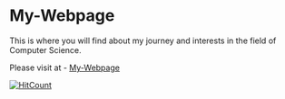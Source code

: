 # My-Webpage

This is where you will find about my journey and interests in the field of Computer Science.

Please visit at - <a href="https://www.sahiljoshi.com/"> My-Webpage </a>

[![HitCount](http://hits.dwyl.com/sahiljoshi515/My-Webpage.svg)](http://hits.dwyl.com/sahiljoshi515/My-Webpage)
